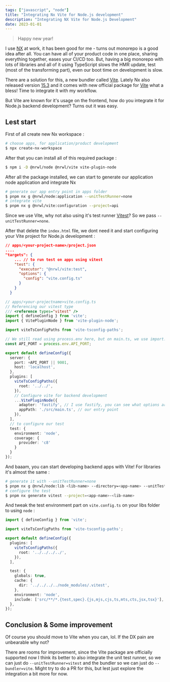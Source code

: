 ```yaml
---
tags: ["javascript", "node"]
title: "Integrating Nx Vite for Node.js development"
description: "Integrating NX Vite for Node.js Development"
date: 2023-01-01
---
```


> Happy new year!

I use [NX](https://nx.dev/) at work, it has been good for me - turns out monorepo is a good idea after all. You can have all of your product code in one place, sharing everything together, eases your CI/CD too. But, having a big monorepo with lots of libraries and all of it using TypeScript slows the HMR update, test (most of the transforming part), even our boot time on development is slow.

There are a solution for this, a new bundler called [Vite](https://vitejs.dev/). Lately Nx also released version [15.3](https://dev.to/nx/nx-153-standalone-projects-vite-task-graph-and-more-49ic#new-task-graph-visualization) and it comes with new official package for [Vite](https://nx.dev/packages/vite) what a bless! Time to integrate it with my workflow.

But Vite are known for it's usage on the frontend, how do you integrate it for Node.js backend development? Turns out it was easy.

## Lest start

First of all create new Nx workspace :

```bash
# choose apps, for application/product development
$ npx create-nx-workspace
```

After that you can install all of this required package :

```bash
$ npm i -D @nrwl/node @nrwl/vite vite-plugin-node
```

After all the package installed, we can start to generate our application node application and integrate Nx

```bash
# generate our app entry point in apps folder
$ pnpm nx g @nrwl/node:application --unitTestRunner=none
# integrate vite
$ pnpm nx g @nrwl/vite:configuration --project=api    
```

Since we use Vite, why not also using it's test runner [Vitest](https://vitest.dev/)? So we pass `--unitTestRunner=none`.

After that delete the `index.html` file, we dont need it and start configuring your Vite project for Node.js development :

```json
// apps/<your-project-name>/project.json
....
"targets": {
    ... // to run test on apps using vitest
    "test": {
      "executor": "@nrwl/vite:test",
      "options": {
        "config": "vite.config.ts"
      }
    }
  }
```

```ts
// apps/<your-projectname>vite.config.ts
// Referencing our vitest type
/// <reference types="vitest" />
import { defineConfig } from 'vite';
import { VitePluginNode } from 'vite-plugin-node';

import viteTsConfigPaths from 'vite-tsconfig-paths';

// We still read using process.env here, but on main.ts, we use import.meta.env
const API_PORT = process.env.API_PORT;

export default defineConfig({
  server: {
    port: +API_PORT || 9001,
    host: 'localhost',
  },
  plugins: [
    viteTsConfigPaths({
      root: '../../',
    }),
    // Configure vite for backend development
    ...VitePluginNode({
      adapter: 'fastify', // I use fastify, you can see what options are available on vite-plugin-node docs
      appPath: './src/main.ts', // our entry point
    }),
  ],
  // to configure our test
  test: {
    environment: 'node',
    coverage: {
      provider: 'c8'
    }
  }
});
```

And baaam, you can start developing backend apps with Vite! For libraries it's almost the same :

```bash
# generate it with --unitTestRunner=none
$ pnpm nx g @nrwl/node:lib <lib-name> --directory=<app-name> --unitTestRunner=none
# configure the test
$ pnpm nx generate vitest --project=<app-name>-<lib-name>
```

And tweak the test environment part on `vite.config.ts` on your libs folder to using `node` :

```ts
import { defineConfig } from 'vite';

import viteTsConfigPaths from 'vite-tsconfig-paths';

export default defineConfig({
  plugins: [
    viteTsConfigPaths({
      root: '../../../../',
    }),
  ],

  test: {
    globals: true,
    cache: {
      dir: '../../../../node_modules/.vitest',
    },
    environment: 'node',
    include: ['src/**/*.{test,spec}.{js,mjs,cjs,ts,mts,cts,jsx,tsx}'],
  },
});
```

## Conclusion & Some improvement

Of course you should move to Vite when you can, lol. If the DX pain are unbearable why not?

There are rooms for improvement, since the Vite package are officially supported now I think its better to also integrate the unit test runner, so we can just do `--unitTestRunner=vitest` and the bundler so we can just do `--bundler=vite`. Might try to do a PR for this, but lest just explore the integration a bit more for now.

